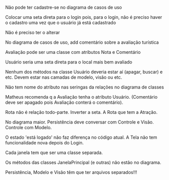 Não pode ter cadastre-se no diagrama de casos de uso 

Colocar uma seta direta para o login pois, para o login, não é preciso haver o cadastro uma vez que o usuário já está cadastrado 

Não é preciso ter o alterar

No diagrama de casos de uso, add comentário sobre a avaliação turística

Avaliação pode ser uma classe com atributos Nota e Comentário 

Usuário seria uma seta direta para o local mais bem avaliado 


Nenhum dos métodos na classe Usuário deveria estar aí (apagar, buscar) e etc. Devem estar nas camadas de modelo, visão ou etc. 

Não tem nome do atributo nas seringas da relações no diagrama de classes 

Matheus recomenda q a Avaliação tenha o atributo Usuário. (Comentário deve ser apagado pois Avaliação conterá o comentário). 

Rota não é relação todo-parte. Inverter a seta. A Rota que tem a Atração. 

No diagrama maior. Persistência deve conversar com Controle e Visão. Controle com Modelo. 

O estado 'está logado' não faz diferença no código atual. A Tela não tem funcionalidade nova depois do Login. 

Cada janela tem que ser uma classe separada. 

Os métodos das classes JanelaPrincipal (e outras) não estão no diagrama. 

Persistência, Modelo e Visão têm que ter arquivos separados!!!
